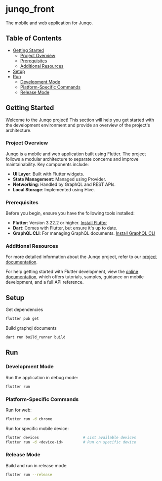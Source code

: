 <!-- omit in toc -->
# junqo_front

The mobile and web application for Junqo.

<!-- omit in toc -->
## Table of Contents

- [Getting Started](#getting-started)
  - [Project Overview](#project-overview)
  - [Prerequisites](#prerequisites)
  - [Additional Resources](#additional-resources)
- [Setup](#setup)
- [Run](#run)
  - [Development Mode](#development-mode)
  - [Platform-Specific Commands](#platform-specific-commands)
  - [Release Mode](#release-mode)

## Getting Started

Welcome to the Junqo project! This section will help you get started with the development environment and provide an overview of the project's architecture.

### Project Overview

Junqo is a mobile and web application built using Flutter. The project follows a modular architecture to separate concerns and improve maintainability. Key components include:

- **UI Layer**: Built with Flutter widgets.
- **State Management**: Managed using Provider.
- **Networking**: Handled by GraphQL and REST APIs.
- **Local Storage**: Implemented using Hive.

### Prerequisites

Before you begin, ensure you have the following tools installed:

- **Flutter**: Version 3.22.2 or higher. [Install Flutter](https://docs.flutter.dev/get-started/install)
- **Dart**: Comes with Flutter, but ensure it's up to date.
- **GraphQL CLI**: For managing GraphQL documents. [Install GraphQL CLI](https://www.npmjs.com/package/graphql-cli)

### Additional Resources

For more detailed information about the Junqo project, refer to our [project documentation](http://doc.junqo.fr/developer/).

For help getting started with Flutter development, view the [online documentation](https://docs.flutter.dev/), which offers tutorials, samples, guidance on mobile development, and a full API reference.

## Setup

Get dependencies

```sh
flutter pub get
```

Build graphql documents

```sh
dart run build_runner build
```

## Run

### Development Mode

Run the application in debug mode:

```sh
flutter run
```

### Platform-Specific Commands

Run for web:

```sh
flutter run -d chrome
```

Run for specific mobile device:

```sh
flutter devices                    # List available devices
flutter run -d <device-id>         # Run on specific device
```

### Release Mode

Build and run in release mode:

```sh
flutter run --release
```
